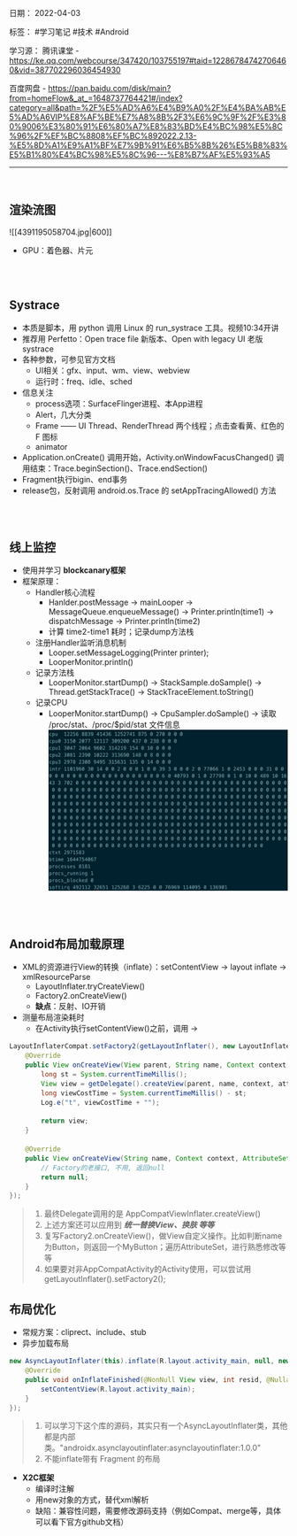 日期： 2022-04-03

标签： #学习笔记 #技术  #Android 

学习源： 
腾讯课堂 - https://ke.qq.com/webcourse/347420/103755197#taid=12286784742706460&vid=387702296036454930

百度网盘 - https://pan.baidu.com/disk/main?from=homeFlow&_at_=1648737764421#/index?category=all&path=%2F%E5%AD%A6%E4%B9%A0%2F%E4%BA%AB%E5%AD%A6VIP%E8%AF%BE%E7%A8%8B%2F3%E6%9C%9F%2F%E3%80%9006%E3%80%91%E6%80%A7%E8%83%BD%E4%BC%98%E5%8C%96%2F%EF%BC%8808%EF%BC%892022.2.13-%E5%8D%A1%E9%A1%BF%E7%9B%91%E6%B5%8B%26%E5%B8%83%E5%B1%80%E4%BC%98%E5%8C%96---%E8%B7%AF%E5%93%A5

---
<br>

## 渲染流图
![[4391195058704.jpg|600]]
- GPU：着色器、片元

<br><br>


## Systrace
- 本质是脚本，用 python 调用 Linux 的 run_systrace 工具。视频10:34开讲
- 推荐用 Perfetto：Open trace file 新版本、Open with legacy UI 老版systrace
- 各种参数，可参见官方文档
	- UI相关：gfx、input、wm、view、webview
	- 运行时：freq、idle、sched
- 信息关注
	- process选项：SurfaceFlinger进程、本App进程
	- Alert，几大分类
	- Frame —— UI Thread、RenderThread 两个线程；点击查看黄、红色的 F 图标
	- animator
-  Application.onCreate() 调用开始，Activity.onWindowFacusChanged() 调用结束：Trace.beginSection()、Trace.endSection()
- Fragment执行bigin、end事务
- release包，反射调用 android.os.Trace 的 setAppTracingAllowed() 方法

<br><br>


## 线上监控
- 使用并学习 **blockcanary框架**
- 框架原理：
	- Handler核心流程
		- Hanlder.postMessage -> mainLooper -> MessageQueue.enqueueMessage() -> Printer.println(time1) -> dispatchMessage -> Printer.println(time2)
		- 计算 time2-time1 耗时；记录dump方法栈
	- 注册Handler监听消息机制
		- Looper.setMessageLogging(Printer printer);
		- LooperMonitor.println()
	- 记录方法栈
		- LooperMonitor.startDump() -> StackSample.doSample() -> Thread.getStackTrace() -> StackTraceElement.toString()
	- 记录CPU
		- LooperMonitor.startDump() -> CpuSampler.doSample() -> 读取 /proc/stat、/proc/$pid/stat 文件信息
		![650](../99附件/20220405163144.png)

<br><br>


## Android布局加载原理
- XML的资源进行View的转换（inflate）：setContentView -> layout inflate -> xmlResourceParse
	- LayoutInflater.tryCreateView()
	- Factory2.onCreateView()
	- **缺点**：反射、IO开销
- 测量布局渲染耗时
	- 在Activity执行setContentView()之前，调用 -> 
```java 
LayoutInflaterCompat.setFactory2(getLayoutInflater(), new LayoutInflater.Factory2() {  
	@Override 
	public View onCreateView(View parent, String name, Context context, AttributeSet attrs) {  
		long st = System.currentTimeMillis();  
		View view = getDelegate().createView(parent, name, context, attrs);  
		long viewCostTime = System.currentTimeMillis() - st;  
		Log.e("t", viewCostTime + "");  
		
		return view;  
	}  
  
	@Override 
	public View onCreateView(String name, Context context, AttributeSet attrs) {  
		// Factory的老接口, 不用, 返回null
		return null;  
	}  
});
```
> 1. 最终Delegate调用的是 AppCompatViewInflater.createView()
> 2. 上述方案还可以应用到 ***统一替换View、换肤 等等***
> 3. 复写Factory2.onCreateView()，做View自定义操作。比如判断name为Button，则返回一个MyButton；遍历AttributeSet，进行熟悉修改等等
> 4. 如果要对非AppCompatActivity的Activity使用，可以尝试用getLayoutInflater().setFactory2();

## 布局优化
- 常规方案：cliprect、include、stub
- 异步加载布局
```java 
new AsyncLayoutInflater(this).inflate(R.layout.activity_main, null, new AsyncLayoutInflater.OnInflateFinishedListener() {  
	@Override  
	public void onInflateFinished(@NonNull View view, int resid, @Nullable ViewGroup parent) {  
		setContentView(R.layout.activity_main);  
	}  
});
```
> 1. 可以学习下这个库的源码，其实只有一个AsyncLayoutInflater类，其他都是内部类。"androidx.asynclayoutinflater:asynclayoutinflater:1.0.0"
> 2. 不能inflate带有 Fragment 的布局
- **X2C框架**
	- 编译时注解
	- 用new对象的方式，替代xml解析
	- 缺陷：兼容性问题，需要修改源码支持（例如Compat、merge等，具体可以看下官方github文档）